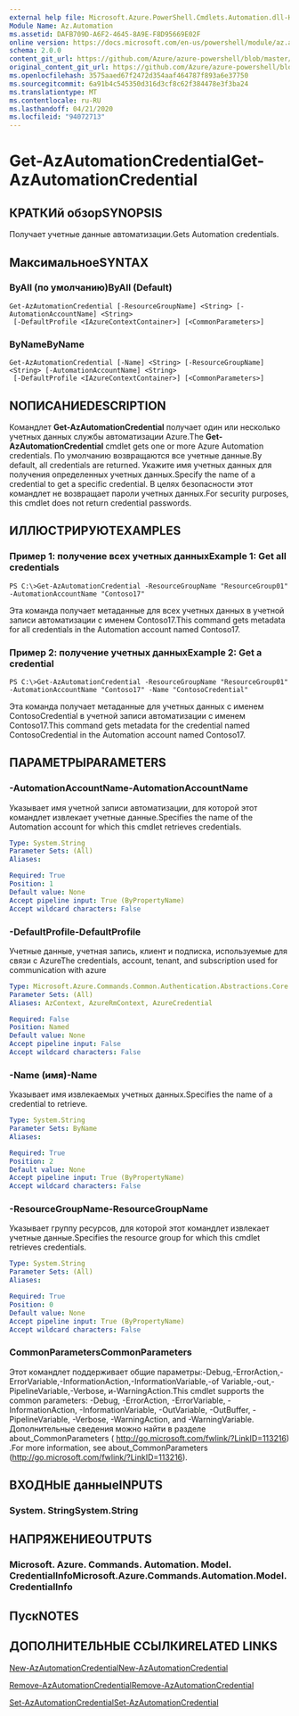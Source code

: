 ```yaml
---
external help file: Microsoft.Azure.PowerShell.Cmdlets.Automation.dll-Help.xml
Module Name: Az.Automation
ms.assetid: DAFB709D-A6F2-4645-8A9E-F8D95669E02F
online version: https://docs.microsoft.com/en-us/powershell/module/az.automation/get-azautomationcredential
schema: 2.0.0
content_git_url: https://github.com/Azure/azure-powershell/blob/master/src/Automation/Automation/help/Get-AzAutomationCredential.md
original_content_git_url: https://github.com/Azure/azure-powershell/blob/master/src/Automation/Automation/help/Get-AzAutomationCredential.md
ms.openlocfilehash: 3575aaed67f2472d354aaf464787f893a6e37750
ms.sourcegitcommit: 6a91b4c545350d316d3cf8c62f384478e3f3ba24
ms.translationtype: MT
ms.contentlocale: ru-RU
ms.lasthandoff: 04/21/2020
ms.locfileid: "94072713"
---
```

# <span data-ttu-id="f84ef-101">Get-AzAutomationCredential</span><span class="sxs-lookup"><span data-stu-id="f84ef-101">Get-AzAutomationCredential</span></span>

## <span data-ttu-id="f84ef-102">КРАТКИй обзор</span><span class="sxs-lookup"><span data-stu-id="f84ef-102">SYNOPSIS</span></span>
<span data-ttu-id="f84ef-103">Получает учетные данные автоматизации.</span><span class="sxs-lookup"><span data-stu-id="f84ef-103">Gets Automation credentials.</span></span>

## <span data-ttu-id="f84ef-104">Максимальное</span><span class="sxs-lookup"><span data-stu-id="f84ef-104">SYNTAX</span></span>

### <span data-ttu-id="f84ef-105">ByAll (по умолчанию)</span><span class="sxs-lookup"><span data-stu-id="f84ef-105">ByAll (Default)</span></span>
```
Get-AzAutomationCredential [-ResourceGroupName] <String> [-AutomationAccountName] <String>
 [-DefaultProfile <IAzureContextContainer>] [<CommonParameters>]
```

### <span data-ttu-id="f84ef-106">ByName</span><span class="sxs-lookup"><span data-stu-id="f84ef-106">ByName</span></span>
```
Get-AzAutomationCredential [-Name] <String> [-ResourceGroupName] <String> [-AutomationAccountName] <String>
 [-DefaultProfile <IAzureContextContainer>] [<CommonParameters>]
```

## <span data-ttu-id="f84ef-107">NОПИСАНИЕ</span><span class="sxs-lookup"><span data-stu-id="f84ef-107">DESCRIPTION</span></span>
<span data-ttu-id="f84ef-108">Командлет **Get-AzAutomationCredential** получает один или несколько учетных данных службы автоматизации Azure.</span><span class="sxs-lookup"><span data-stu-id="f84ef-108">The **Get-AzAutomationCredential** cmdlet gets one or more Azure Automation credentials.</span></span>
<span data-ttu-id="f84ef-109">По умолчанию возвращаются все учетные данные.</span><span class="sxs-lookup"><span data-stu-id="f84ef-109">By default, all credentials are returned.</span></span>
<span data-ttu-id="f84ef-110">Укажите имя учетных данных для получения определенных учетных данных.</span><span class="sxs-lookup"><span data-stu-id="f84ef-110">Specify the name of a credential to get a specific credential.</span></span>
<span data-ttu-id="f84ef-111">В целях безопасности этот командлет не возвращает пароли учетных данных.</span><span class="sxs-lookup"><span data-stu-id="f84ef-111">For security purposes, this cmdlet does not return credential passwords.</span></span>

## <span data-ttu-id="f84ef-112">ИЛЛЮСТРИРУЮТ</span><span class="sxs-lookup"><span data-stu-id="f84ef-112">EXAMPLES</span></span>

### <span data-ttu-id="f84ef-113">Пример 1: получение всех учетных данных</span><span class="sxs-lookup"><span data-stu-id="f84ef-113">Example 1: Get all credentials</span></span>
```
PS C:\>Get-AzAutomationCredential -ResourceGroupName "ResourceGroup01" -AutomationAccountName "Contoso17"
```

<span data-ttu-id="f84ef-114">Эта команда получает метаданные для всех учетных данных в учетной записи автоматизации с именем Contoso17.</span><span class="sxs-lookup"><span data-stu-id="f84ef-114">This command gets metadata for all credentials in the Automation account named Contoso17.</span></span>

### <span data-ttu-id="f84ef-115">Пример 2: получение учетных данных</span><span class="sxs-lookup"><span data-stu-id="f84ef-115">Example 2: Get a credential</span></span>
```
PS C:\>Get-AzAutomationCredential -ResourceGroupName "ResourceGroup01" -AutomationAccountName "Contoso17" -Name "ContosoCredential"
```

<span data-ttu-id="f84ef-116">Эта команда получает метаданные для учетных данных с именем ContosoCredential в учетной записи автоматизации с именем Contoso17.</span><span class="sxs-lookup"><span data-stu-id="f84ef-116">This command gets metadata for the credential named ContosoCredential in the Automation account named Contoso17.</span></span>

## <span data-ttu-id="f84ef-117">ПАРАМЕТРЫ</span><span class="sxs-lookup"><span data-stu-id="f84ef-117">PARAMETERS</span></span>

### <span data-ttu-id="f84ef-118">-AutomationAccountName</span><span class="sxs-lookup"><span data-stu-id="f84ef-118">-AutomationAccountName</span></span>
<span data-ttu-id="f84ef-119">Указывает имя учетной записи автоматизации, для которой этот командлет извлекает учетные данные.</span><span class="sxs-lookup"><span data-stu-id="f84ef-119">Specifies the name of the Automation account for which this cmdlet retrieves credentials.</span></span>

```yaml
Type: System.String
Parameter Sets: (All)
Aliases:

Required: True
Position: 1
Default value: None
Accept pipeline input: True (ByPropertyName)
Accept wildcard characters: False
```

### <span data-ttu-id="f84ef-120">-DefaultProfile</span><span class="sxs-lookup"><span data-stu-id="f84ef-120">-DefaultProfile</span></span>
<span data-ttu-id="f84ef-121">Учетные данные, учетная запись, клиент и подписка, используемые для связи с Azure</span><span class="sxs-lookup"><span data-stu-id="f84ef-121">The credentials, account, tenant, and subscription used for communication with azure</span></span>

```yaml
Type: Microsoft.Azure.Commands.Common.Authentication.Abstractions.Core.IAzureContextContainer
Parameter Sets: (All)
Aliases: AzContext, AzureRmContext, AzureCredential

Required: False
Position: Named
Default value: None
Accept pipeline input: False
Accept wildcard characters: False
```

### <span data-ttu-id="f84ef-122">-Name (имя)</span><span class="sxs-lookup"><span data-stu-id="f84ef-122">-Name</span></span>
<span data-ttu-id="f84ef-123">Указывает имя извлекаемых учетных данных.</span><span class="sxs-lookup"><span data-stu-id="f84ef-123">Specifies the name of a credential to retrieve.</span></span>

```yaml
Type: System.String
Parameter Sets: ByName
Aliases:

Required: True
Position: 2
Default value: None
Accept pipeline input: True (ByPropertyName)
Accept wildcard characters: False
```

### <span data-ttu-id="f84ef-124">-ResourceGroupName</span><span class="sxs-lookup"><span data-stu-id="f84ef-124">-ResourceGroupName</span></span>
<span data-ttu-id="f84ef-125">Указывает группу ресурсов, для которой этот командлет извлекает учетные данные.</span><span class="sxs-lookup"><span data-stu-id="f84ef-125">Specifies the resource group for which this cmdlet retrieves credentials.</span></span>

```yaml
Type: System.String
Parameter Sets: (All)
Aliases:

Required: True
Position: 0
Default value: None
Accept pipeline input: True (ByPropertyName)
Accept wildcard characters: False
```

### <span data-ttu-id="f84ef-126">CommonParameters</span><span class="sxs-lookup"><span data-stu-id="f84ef-126">CommonParameters</span></span>
<span data-ttu-id="f84ef-127">Этот командлет поддерживает общие параметры:-Debug,-ErrorAction,-ErrorVariable,-InformationAction,-InformationVariable,-of Variable,-out,-PipelineVariable,-Verbose, и-WarningAction.</span><span class="sxs-lookup"><span data-stu-id="f84ef-127">This cmdlet supports the common parameters: -Debug, -ErrorAction, -ErrorVariable, -InformationAction, -InformationVariable, -OutVariable, -OutBuffer, -PipelineVariable, -Verbose, -WarningAction, and -WarningVariable.</span></span> <span data-ttu-id="f84ef-128">Дополнительные сведения можно найти в разделе about_CommonParameters ( http://go.microsoft.com/fwlink/?LinkID=113216) .</span><span class="sxs-lookup"><span data-stu-id="f84ef-128">For more information, see about_CommonParameters (http://go.microsoft.com/fwlink/?LinkID=113216).</span></span>

## <span data-ttu-id="f84ef-129">ВХОДНЫЕ данные</span><span class="sxs-lookup"><span data-stu-id="f84ef-129">INPUTS</span></span>

### <span data-ttu-id="f84ef-130">System. String</span><span class="sxs-lookup"><span data-stu-id="f84ef-130">System.String</span></span>

## <span data-ttu-id="f84ef-131">НАПРЯЖЕНИЕ</span><span class="sxs-lookup"><span data-stu-id="f84ef-131">OUTPUTS</span></span>

### <span data-ttu-id="f84ef-132">Microsoft. Azure. Commands. Automation. Model. CredentialInfo</span><span class="sxs-lookup"><span data-stu-id="f84ef-132">Microsoft.Azure.Commands.Automation.Model.CredentialInfo</span></span>

## <span data-ttu-id="f84ef-133">Пуск</span><span class="sxs-lookup"><span data-stu-id="f84ef-133">NOTES</span></span>

## <span data-ttu-id="f84ef-134">ДОПОЛНИТЕЛЬНЫЕ ССЫЛКИ</span><span class="sxs-lookup"><span data-stu-id="f84ef-134">RELATED LINKS</span></span>

[<span data-ttu-id="f84ef-135">New-AzAutomationCredential</span><span class="sxs-lookup"><span data-stu-id="f84ef-135">New-AzAutomationCredential</span></span>](./New-AzAutomationCredential.md)

[<span data-ttu-id="f84ef-136">Remove-AzAutomationCredential</span><span class="sxs-lookup"><span data-stu-id="f84ef-136">Remove-AzAutomationCredential</span></span>](./Remove-AzAutomationCredential.md)

[<span data-ttu-id="f84ef-137">Set-AzAutomationCredential</span><span class="sxs-lookup"><span data-stu-id="f84ef-137">Set-AzAutomationCredential</span></span>](./Set-AzAutomationCredential.md)


